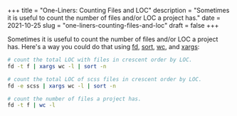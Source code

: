 +++
title = "One-Liners: Counting Files and LOC"
description = "Sometimes it is useful to count the number of files and/or LOC a project has."
date = 2021-10-25
slug = "one-liners-counting-files-and-loc"
draft = false
+++

Sometimes it is useful to count the number of files and/or LOC a project has.
Here's a way you could do that using
[fd](https://github.com/sharkdp/fd),
[sort](https://man7.org/linux/man-pages/man1/sort.1.html),
[wc](https://man7.org/linux/man-pages/man1/wc.1.html), and
[xargs](https://man7.org/linux/man-pages/man1/xargs.1.html):

```sh
# count the total LOC with files in crescent order by LOC.
fd -t f | xargs wc -l | sort -n

# count the total LOC of scss files in crescent order by LOC.
fd -e scss | xargs wc -l | sort -n

# count the number of files a project has.
fd -t f | wc -l
```
